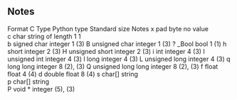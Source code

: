 ## Notes
Format  C Type  Python type   Standard size   Notes
x   pad byte  no value       
c   char  string of length      1  1    
b   signed char   integer       1   (3)
B   unsigned char   integer     1   (3)
?   _Bool   bool                1   (1)
h   short   integer             2   (3)
H   unsigned short  integer     2   (3)
i   int   integer               4   (3)
I   unsigned int  integer       4   (3)
l   long  integer               4   (3)
L   unsigned long   integer     4   (3)
q   long long   integer         8   (2), (3)
Q   unsigned long long  integer 8   (2), (3)
f   float   float               4   (4)
d   double  float               8   (4)
s   char[]  string       
p   char[]  string       
P   void *  integer             (5), (3)
